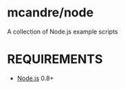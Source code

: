 # mcandre/node

A collection of Node.js example scripts

# REQUIREMENTS

* [Node.js](http://nodejs.org/) 0.8+
